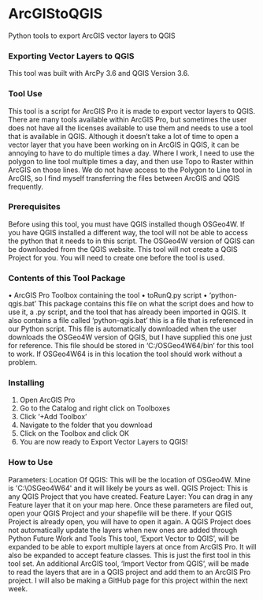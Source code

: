 # ArcGIStoQGIS
Python tools to export ArcGIS vector layers to QGIS


### Exporting Vector Layers to QGIS

This tool was built with ArcPy 3.6 and QGIS Version 3.6. 

### Tool Use

This tool is a script for ArcGIS Pro it is made to export vector layers to QGIS. There are many tools available within ArcGIS Pro, but sometimes the user does not have all the licenses available to use them and needs to use a tool that is available in QGIS. Although it doesn’t take a lot of time to open a vector layer that you have been working on in ArcGIS in QGIS, it can be annoying to have to do multiple times a day. Where I work, I need to use the polygon to line tool multiple times a day, and then use Topo to Raster within ArcGIS on those lines. We do not have access to the Polygon to Line tool in ArcGIS, so I find myself transferring the files between ArcGIS and QGIS frequently. 

### Prerequisites

Before using this tool, you must have QGIS installed though OSGeo4W. If you have QGIS installed a different way, the tool will not be able to access the python that it needs to in this script. The OSGeo4W version of QGIS can be downloaded from the QGIS website. 
This tool will not create a QGIS Project for you. You will need to create one before the tool is used.

### Contents of this Tool Package
•	ArcGIS Pro Toolbox containing the tool
•	toRunQ.py script
•	‘python-qgis.bat’
This package contains this file on what the script does and how to use it, a .py script, and the tool that has already been imported in QGIS. It also contains a file called ‘python-qgis.bat’ this is a file that is referenced in our Python script. This file is automatically downloaded when the user downloads the OSGeo4W version of QGIS, but I have supplied this one just for reference. This file should be stored in ‘C:/OSGeo4W64/bin’ for this tool to work. If OSGeo4W64 is in this location the tool should work without a problem.

### Installing 
1.	Open ArcGIS Pro
2.	Go to the Catalog and right click on Toolboxes
3.	Click ‘+Add Toolbox’ 
4.	Navigate to the folder that you download 
5.	Click on the Toolbox and click OK
6.	You are now ready to Export Vector Layers to QGIS!

### How to Use
Parameters:
Location Of QGIS:
This will be the location of OSGeo4W. Mine is 'C:\OSGeo4W64' and it will likely be yours as well.
QGIS Project:
This is any QGIS Project that you have created. 
Feature Layer:
You can drag in any Feature layer that it on your map here.
Once these parameters are filed out, open your QGIS Project and your shapefile will be there. If your QGIS Project is already open, you will have to open it again. A QGIS Project does not automatically update the layers when new ones are added through Python
Future Work and Tools
This tool, ‘Export Vector to QGIS’, will be expanded to be able to export multiple layers at once from ArcGIS Pro. It will also be expanded to accept feature classes. This is just the first tool in this tool set. An additional ArcGIS tool, ‘Import Vector from QGIS’, will be made to read the layers that are in a QGIS project and add them to an ArcGIS Pro project. I will also be making a GitHub page for this project within the next week.
